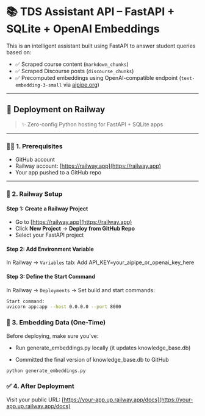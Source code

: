 # 📚 TDS Assistant API – FastAPI + SQLite + OpenAI Embeddings

This is an intelligent assistant built using FastAPI to answer student queries based on:

- ✅ Scraped course content (`markdown_chunks`)
- ✅ Scraped Discourse posts (`discourse_chunks`)
- ✅ Precomputed embeddings using OpenAI-compatible endpoint (`text-embedding-3-small` via [aipipe.org](https://aipipe.org))

---

## 🚀 Deployment on Railway

> ✨ Zero-config Python hosting for FastAPI + SQLite apps

---

### 🧑‍💻 1. Prerequisites

- GitHub account
- Railway account: [https://railway.app](https://railway.app)
- Your app pushed to a GitHub repo

---

### 🔧 2. Railway Setup

#### Step 1: Create a Railway Project

- Go to [https://railway.app](https://railway.app)
- Click **New Project** → **Deploy from GitHub Repo**
- Select your FastAPI project

#### Step 2: Add Environment Variable

In Railway → `Variables` tab:
Add API_KEY=your_aipipe_or_openai_key_here


#### Step 3: Define the Start Command

In Railway → `Deployments` → Set build and start commands:

```bash
Start command:
uvicorn app:app --host 0.0.0.0 --port 8000
```

### 🧠 3. Embedding Data (One-Time)

Before deploying, make sure you've:

- Run generate_embeddings.py locally (it updates knowledge_base.db)

- Committed the final version of knowledge_base.db to GitHub

```bash
python generate_embeddings.py
```

### ✅ 4. After Deployment

Visit your public URL:
[https://your-app.up.railway.app/docs](https://your-app.up.railway.app/docs)

